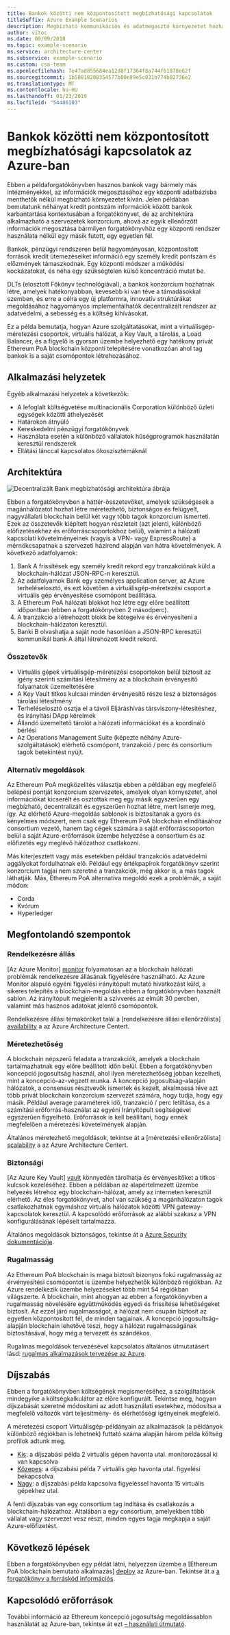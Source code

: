 ```yaml
---
title: Bankok közötti nem központosított megbízhatósági kapcsolatok
titleSuffix: Azure Example Scenarios
description: Megbízható kommunikációs és adatmegosztó környezetet hozhat létre anélkül, hogy egy központosított adatbázisra kellene hagyatkoznia.
author: vitoc
ms.date: 09/09/2018
ms.topic: example-scenario
ms.service: architecture-center
ms.subservice: example-scenario
ms.custom: csa-team
ms.openlocfilehash: 7e47ad855684ea12d8f17364f8a744f61878e62f
ms.sourcegitcommit: 1b50810208354577b00e89e5c031b774b02736e2
ms.translationtype: MT
ms.contentlocale: hu-HU
ms.lasthandoff: 01/23/2019
ms.locfileid: "54486103"
---
```

# <a name="decentralized-trust-between-banks-on-azure"></a>Bankok közötti nem központosított megbízhatósági kapcsolatok az Azure-ban

Ebben a példaforgatókönyvben hasznos bankok vagy bármely más intézményekkel, az információk megosztásához egy központi adatbázisba menthetők nélkül megbízható környezetet kíván. Jelen példában bemutatunk néhányat kredit pontszám információk között bankok karbantartása kontextusában a forgatókönyvet, de az architektúra alkalmazható a szervezetek konzorcium, ahová az egyik ellenőrzött információk megosztása bármilyen forgatókönyvhöz egy központi rendszer használata nélkül egy másik futott, egy egyetlen fél.

Bankok, pénzügyi rendszeren belül hagyományosan, központosított források kredit ütemezéseiket információ egy személy kredit pontszám és előzmények támaszkodnak. Egy központi módszer a működési kockázatokat, és néha egy szükségtelen külső koncentráció mutat be.

DLTs (elosztott Főkönyv technológiával), a bankok konzorcium hozhatnak létre, amelyek hatékonyabban, kevesebb ki van téve a támadásokkal szemben, és erre a célra egy új platformra, innovatív struktúrákat megoldásához hagyományos implementálhatók decentralizált rendszer az adatvédelmi, a sebesség és a költség kihívásokat.

Ez a példa bemutatja, hogyan Azure szolgáltatásokat, mint a virtuálisgép-méretezési csoportok, virtuális hálózat, a Key Vault, a tárolás, a Load Balancer, és a figyelő is gyorsan üzembe helyezhető egy hatékony privát Ethereum PoA blockchain központi telepítésére vonatkozóan ahol tag bankok is a saját csomópontok létrehozásához.

## <a name="relevant-use-cases"></a>Alkalmazási helyzetek

Egyéb alkalmazási helyzetek a következők:

- A lefoglalt költségvetése multinacionális Corporation különböző üzleti egységek közötti áthelyezését
- Határokon átnyúló
- Kereskedelmi pénzügyi forgatókönyvek
- Használata esetén a különböző vállalatok hűségprogramok használatán keresztül rendszerek
- Ellátási lánccal kapcsolatos ökoszisztémáknál

## <a name="architecture"></a>Architektúra

![Decentralizált Bank megbízhatósági architektúra ábrája](./media/architecture-decentralized-trust.png)

Ebben a forgatókönyvben a háttér-összetevőket, amelyek szükségesek a magánhálózatot hozhat létre méretezhető, biztonságos és felügyelt, nagyvállalati blockchain belül két vagy több tagok konzorcium ismerteti. Ezek az összetevők kiépített hogyan részleteit (azt jelenti, különböző előfizetésekhez és erőforráscsoportokhoz belül), valamint a hálózati kapcsolati követelményeinek (vagyis a VPN- vagy ExpressRoute) a mérnökcsapatnak a szervezeti házirend alapján van hátra követelmények. A következő adatfolyamok:

1. Bank A frissítések egy személy kredit rekord egy tranzakciónak küld a blockchain-hálózat JSON-RPC-n keresztül.
2. Az adatfolyamok Bank egy személyes application server, az Azure terheléselosztó, és ezt követően a virtuálisgép-méretezési csoport a virtuális gép érvényesítése csomópont beállítása.
3. A Ethereum PoA hálózati blokkot hoz létre egy előre beállított időpontban (ebben a forgatókönyvben 2 másodperc).
4. A tranzakció a létrehozott blokk be kötegelve és érvényesíteni a blockchain-hálózaton keresztül.
5. Banki B olvashatja a saját node hasonlóan a JSON-RPC keresztül kommunikál bank A által létrehozott kredit rekord.

### <a name="components"></a>Összetevők

- Virtuális gépek virtuálisgép-méretezési csoportokon belül biztosít az igény szerinti számítási létesítmény az a blockchain érvényesítő folyamatok üzemeltetésére
- A Key Vault titkos kulcsai minden érvényesítő része lesz a biztonságos tárolási létesítmény
- Terheléselosztó osztja el a távoli Eljáráshívás társviszony-létesítéshez, és irányítási DApp kérelmek
- Állandó üzemeltető tárolót a hálózati információkat és a koordináló bérlési
- Az Operations Management Suite (képezte néhány Azure-szolgáltatások) elérhető csomópont, tranzakció / perc és consortium tagok betekintést nyújt.

### <a name="alternatives"></a>Alternatív megoldások

Az Ethereum PoA megközelítés választja ebben a példában egy megfelelő belépési pontját konzorcium szervezetek, amelyek olyan környezetet, ahol információkat kicserélt és osztottak meg egy másik egyszerűen egy megbízható, decentralizált és egyszerűen hozhat létre, mert Ismerje meg, így. Az elérhető Azure-megoldás sablonok is biztosítanak a gyors és kényelmes módszert, nem csak egy Ethereum PoA blockchain elindításához consortium vezető, hanem tag cégek számára a saját erőforráscsoporton belül a saját Azure-erőforrások üzembe helyezése a consortium és az előfizetés egy meglévő hálózathoz csatlakozni.

Más kiterjesztett vagy más esetekben például tranzakciós adatvédelmi aggályokat fordulhatnak elő. Például egy értékpapírok forgatókönyv szerint konzorcium tagjai nem szeretné a tranzakciók, még akkor is, a más tagok láthatják. Más, Ethereum PoA alternatíva megoldó ezek a problémák, a saját módon:

- Corda
- Kvórum
- Hyperledger

## <a name="considerations"></a>Megfontolandó szempontok

### <a name="availability"></a>Rendelkezésre állás

[Az Azure Monitor] [ monitor] folyamatosan az a blockchain hálózati problémák rendelkezésre állásának figyelésére használható. Az Azure Monitor alapuló egyéni figyelési irányítópult mutató hivatkozást küld, a sikeres telepítés a blockchain-megoldás ebben a forgatókönyvben használt sablon. Az irányítópult megjeleníti a szívverés az elmúlt 30 percben, valamint más hasznos adatokat jelentő csomópontok.

Rendelkezésre állási témaköröket talál a [rendelkezésre állási ellenőrzőlista] [ availability] a az Azure Architecture Centert.

### <a name="scalability"></a>Méretezhetőség

A blockchain népszerű feladata a tranzakciók, amelyek a blockchain tartalmazhatnak egy előre beállított időn belül. Ebben a forgatókönyvben koncepció jogosultság használ, ahol ilyen méretezhetőség jobban kezelheti, mint a koncepció-az-végzett munka. A koncepció jogosultság&ndash;alapján hálózatok, a consensus résztvevők ismertek és kezelt, alkalmassá téve azt több privát blockchain konzorcium szervezet számára, hogy tudja, hogy egy másik. Például average paraméterek idő, tranzakció / perc letiltása, és a számítási erőforrás-használat az egyéni Irányítópult segítségével egyszerűen figyelhető. Erőforrások is kell beállítani, hogy ennek megfelelően a méretezési követelmények alapján.

Általános méretezhető megoldások, tekintse át a [méretezési ellenőrzőlista] [ scalability] a az Azure Architecture Centert.

### <a name="security"></a>Biztonsági

[Az Azure Key Vault] [ vault] könnyedén tárolhatja és érvényesítőket a titkos kulcsok kezeléséhez. Ebben a példában az alapértelmezett üzembe helyezés létrehoz egy blockchain-hálózat, amely az interneten keresztül elérhető. Az éles forgatókönyvet, ahol van szükség a magánhálózaton tagok csatlakozhatnak egymáshoz virtuális hálózatok közötti VPN gateway-kapcsolatok keresztül. A kapcsolódó erőforrások az alábbi szakasz a VPN konfigurálásának lépéseit tartalmazza.

Általános megoldások biztonságos, tekintse át a [Azure Security dokumentációja][security].

### <a name="resiliency"></a>Rugalmasság

Az Ethereum PoA blockchain is maga biztosít bizonyos fokú rugalmasság az érvényesítési csomópontot is üzembe helyezhetők különböző régiókban. Az Azure rendelkezik üzembe helyezéseket több mint 54 régiókban világszerte. A blockchain, mint ahogyan az ebben a forgatókönyvben a rugalmasság növelésére együttműködés egyedi és frissítése lehetőségeket biztosít. Az ezzel járó rugalmasságot, a hálózat nem csupán biztosít az egyetlen központosított fél, de minden tagjainak. A koncepció jogosultság&ndash;alapján blockchain lehetővé teszi, hogy a hálózat rugalmasságának biztosításával, hogy még a tervezett és szándékos.

Rugalmas megoldások tervezésével kapcsolatos általános útmutatásért lásd: [rugalmas alkalmazások tervezése az Azure][resiliency].

## <a name="pricing"></a>Díjszabás

Ebben a forgatókönyvben költségének megismeréséhez, a szolgáltatások mindegyike a költségkalkulátor az előre konfigurált. Tekintse meg, hogyan díjszabását szeretné módosítani az adott használati esetekhez, módosítsa a megfelelő változók várt teljesítmény- és elérhetőségi igényeinek megfelelő.

A méretezési csoport Virtuálisgép-példányain az alkalmazások (a példányok különböző régiókban is lehetnek) futtató száma alapján három példa költség profilok adtunk meg.

- [Kis][small-pricing]: a díjszabási példa 2 virtuális gépen havonta utal. monitorozással ki van kapcsolva
- [Közepes][medium-pricing]: a díjszabási példa 7 virtuális gép havonta utal. figyelési bekapcsolva
- [Nagy][large-pricing]: a díjszabási példa kapcsolva figyeléssel havonta 15 virtuális gépekhez utal.

A fenti díjszabás van egy consortium tag indítása és csatlakozás a blockchain-hálózathoz. Általában a egy consortium, amelyekben több vállalat vagy szervezet vesz részt, minden egyes tagja megkapja a saját Azure-előfizetést.

## <a name="next-steps"></a>Következő lépések

Ebben a forgatókönyvben egy példát látni, helyezzen üzembe a [Ethereum PoA blockchain bemutató alkalmazás] [ deploy] az Azure-ban. Tekintse át a [a forgatókönyv a forráskód információs][source].

## <a name="related-resources"></a>Kapcsolódó erőforrások

További információ az Ethereum koncepció jogosultság megoldássablon használatát az Azure-ban, tekintse át ezt [– használati útmutató][guide].

<!-- links -->
[small-pricing]: https://azure.com/e/4e429d721eb54adc9a1558fae3e67990
[medium-pricing]: https://azure.com/e/bb42cd77437744be8ed7064403bfe2ef
[large-pricing]: https://azure.com/e/e205b443de3e4adfadf4e09ffee30c56
[guide]: /azure/blockchain-workbench/ethereum-poa-deployment
[deploy]: https://portal.azure.com/?pub_source=email&pub_status=success#create/microsoft-azure-blockchain.azure-blockchain-ethereumethereum-poa-consortium
[source]: https://github.com/vitoc/creditscoreblockchain
[monitor]: /azure/monitoring-and-diagnostics/monitoring-overview-azure-monitor
[availability]: /azure/architecture/checklist/availability
[scalability]: /azure/architecture/checklist/scalability
[resiliency]: ../../resiliency/index.md
[security]: /azure/security/
[vault]: https://azure.microsoft.com/services/key-vault/
